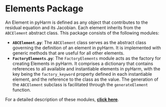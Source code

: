# Elements Package

An Element in pyHarm is defined as any object that contributes to the residual equation and its Jacobian. Each element inherits from the `ABCElement` abstract class. This package consists of the following modules:

- **`ABCElement.py`**: The `ABCElement` class serves as the abstract class governing the definition of an element in pyHarm. It is implemented with generic methods that are useful for all other elements.
- **`FactoryElements.py`**: The `FactoryElements` module acts as the factory for creating Elements in pyHarm. It comprises a dictionary that contains references to all available and instantiable elements in pyHarm, with the key being the `factory_keyword` property defined in each instantiable element, and the reference to the class as the value. The generation of the `ABCElement` subclass is facilitated through the `generateElement` function.

For a detailed description of these modules, [**click here**](https://pyharm-saf.readthedocs.io/en/latest/Elements.html).